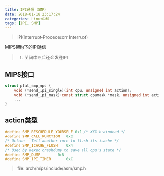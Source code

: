 ```yaml
---
title: IPI通信（SMP）
date: 2018-01-18 23:17:24
categories: Linux内核
tags: [IPI, SMP]
---
```



>IPI(Interrupt-Procecesorr Interrupt)




<!--more-->

MIPS架构下的IPI通信


> 1. 关闭中断后还会发送IPI

## MIPS接口

``` C
struct plat_smp_ops {                                                                 
	void (*send_ipi_single)(int cpu, unsigned int action);                      
	void (*send_ipi_mask)(const struct cpumask *mask, unsigned int action);     
	...
}
```

## action类型

``` C
#define SMP_RESCHEDULE_YOURSELF 0x1 /* XXX braindead */         
#define SMP_CALL_FUNCTION   0x2                                 
/* Octeon - Tell another core to flush its icache */            
#define SMP_ICACHE_FLUSH    0x4                                 
/* Used by kexec crashdump to save all cpu's state */           
#define SMP_DUMP        0x8                                     
#define SMP_IPI_TIMER       0xC                                 
```
>file: arch/mips/include/asm/smp.h
